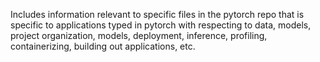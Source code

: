 Includes information relevant to specific files in the pytorch repo that is specific to applications typed in pytorch with respecting to data, models, project organization, models, deployment, inference, profiling, containerizing, building out applications, etc. 
